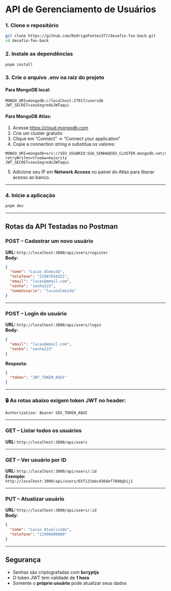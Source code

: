 # API de Gerenciamento de Usuários

### 1. Clone o repositório
```bash
git clone https://github.com/RodrigoFontes377/desafio-fox-back.git
cd desafio-fox-back
```

### 2. Instale as dependências
```bash
pnpm install
```

### 3. Crie o arquivo .env na raiz do projeto

#### Para MongoDB local:
```env
MONGO_URI=mongodb://localhost:27017/usersdb
JWT_SECRET=seuSegredoJWTaqui
```

#### Para MongoDB Atlas:
1. Acesse https://cloud.mongodb.com
2. Crie um cluster gratuito
3. Clique em “Connect” → “Connect your application”
4. Copie a connection string e substitua os valores:
```env
MONGO_URI=mongodb+srv://SEU_USUARIO:SUA_SENHA@SEU_CLUSTER.mongodb.net/usersdb?retryWrites=true&w=majority
JWT_SECRET=seuSegredoJWTaqui
```
5. Adicione seu IP em **Network Access** no painel do Atlas para liberar acesso ao banco.

---

### 4. Inicie a aplicação
```bash
pnpm dev
```

---

## Rotas da API Testadas no Postman

### POST – Cadastrar um novo usuário  
**URL:** `http://localhost:3000/api/users/register`  
**Body:**
```json
{
  "nome": "Lucas Almeida",
  "telefone": "21987654321",
  "email": "lucas@email.com",
  "senha": "senha123",
  "nomeUsuario": "lucasalmeida"
}
```

---

### POST – Login do usuário  
**URL:** `http://localhost:3000/api/users/login`  
**Body:**
```json
{
  "email": "lucas@email.com",
  "senha": "senha123"
}
```

**Resposta:**
```json
{
  "token": "JWT_TOKEN_AQUI"
}
```

---

### 🔒 As rotas abaixo exigem token JWT no header:
```http
Authorization: Bearer SEU_TOKEN_AQUI
```

---

### GET – Listar todos os usuários  
**URL:** `http://localhost:3000/api/users`

---

### GET – Ver usuário por ID  
**URL:** `http://localhost:3000/api/users/:id`  
**Exemplo:**  
`http://localhost:3000/api/users/65f123abc456def7890ghij1`

---

### PUT – Atualizar usuário  
**URL:** `http://localhost:3000/api/users/:id`  
**Body:**
```json
{
  "nome": "Lucas Atualizado",
  "telefone": "21900000000"
}
```

---

## Segurança

- Senhas são criptografadas com **bcryptjs**
- O token JWT tem validade de **1 hora**
- Somente o **próprio usuário** pode atualizar seus dados
